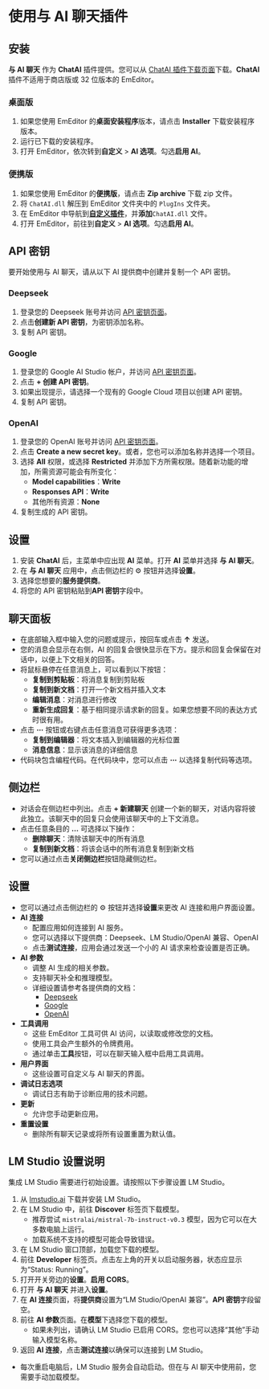 # 使用与 AI 聊天插件

## 安装
**与 AI 聊天** 作为 **ChatAI** 插件提供。您可以从 [ChatAI 插件下载页面](https://www.emeditor.com/download-chatai/)下载。**ChatAI** 插件不适用于商店版或 32 位版本的 EmEditor。

### 桌面版
1. 如果您使用 EmEditor 的**桌面安装程序**版本，请点击 **Installer** 下载安装程序版本。
2. 运行已下载的安装程序。
3. 打开 EmEditor，依次转到**自定义** > **AI 选项**。勾选**启用 AI**。

### 便携版
1. 如果您使用 EmEditor 的**便携版**，请点击 **Zip archive** 下载 zip 文件。
2. 将 `ChatAI.dll` 解压到 EmEditor 文件夹中的 `PlugIns` 文件夹。
3. 在 EmEditor 中导航到[**自定义插件**](../../cmd/tools/customize_plug_ins)，并**添加**`ChatAI.dll` 文件。
4. 打开 EmEditor，前往到**自定义** > **AI 选项**。勾选**启用 AI**。

## API 密钥
要开始使用与 AI 聊天，请从以下 AI 提供商中创建并复制一个 API 密钥。

### Deepseek
1. 登录您的 Deepseek 账号并访问 [API 密钥页面](https://platform.deepseek.com/api_keys)。
2. 点击**创建新 API 密钥**，为密钥添加名称。
3. 复制 API 密钥。

### Google
1. 登录您的 Google AI Studio 帐户，并访问 [API 密钥页面](https://aistudio.google.com/u/1/apikey)。
2. 点击 **+ 创建 API 密钥**。
3. 如果出现提示，请选择一个现有的 Google Cloud 项目以创建 API 密钥。
4. 复制 API 密钥。

### OpenAI
1. 登录您的 OpenAI 账号并访问 [API 密钥页面](https://platform.openai.com/api-keys)。
2. 点击 **Create a new secret key**。或者，您也可以添加名称并选择一个项目。
3. 选择 **All** 权限，或选择 **Restricted** 并添加下方所需权限。随着新功能的增加，所需资源可能会有所变化：
   - **Model capabilities**：**Write**
   - **Responses API**：**Write**
   - 其他所有资源：**None**
4. 复制生成的 API 密钥。

## 设置
1. 安装 **ChatAI** 后，主菜单中应出现 **AI** 菜单。打开 **AI** 菜单并选择 **与 AI 聊天**。
2. 在 **与 AI 聊天** 应用中，点击侧边栏的 ⚙️ 按钮并选择**设置**。
3. 选择您想要的**服务提供商**。
4. 将您的 API 密钥粘贴到**API 密钥**字段中。

## 聊天面板
- 在底部输入框中输入您的问题或提示，按回车或点击 **&#8593;** 发送。
- 您的消息会显示在右侧，AI 的回复会很快显示在下方。提示和回复会保留在对话中，以便上下文相关的回答。
- 将鼠标悬停在任意消息上，可以看到以下按钮：
  - **复制到剪贴板**：将消息复制到剪贴板
  - **复制到新文档**：打开一个新文档并插入文本
  - **编辑消息**：对消息进行修改
  - **重新生成回复**：基于相同提示请求新的回复。如果您想要不同的表达方式时很有用。
- 点击 **⋯** 按钮或右键点击任意消息可获得更多选项：
  - **复制到编辑器**：将文本插入到编辑器的光标位置
  - **消息信息**：显示该消息的详细信息
- 代码块包含编程代码。在代码块中，您可以点击 **⋯** 以选择复制代码等选项。

## 侧边栏
- 对话会在侧边栏中列出。点击 **+ 新建聊天** 创建一个新的聊天，对话内容将彼此独立。该聊天中的回复只会使用该聊天中的上下文消息。
- 点击任意条目的 **&#8230;** 可选择以下操作：
  - **删除聊天**：清除该聊天中的所有消息
  - **复制到新文档**：将该会话中的所有消息复制到新文档
- 您可以通过点击**关闭侧边栏**按钮隐藏侧边栏。

## 设置
- 您可以通过点击侧边栏的 ⚙️ 按钮并选择**设置**来更改 AI 连接和用户界面设置。
- **AI 连接**
  - 配置应用如何连接到 AI 服务。
  - 您可以选择以下提供商：Deepseek、LM Studio/OpenAI 兼容、OpenAI
  - 点击**测试连接**，应用会通过发送一个小的 AI 请求来检查设置是否正确。
- **AI 参数**
  - 调整 AI 生成的相关参数。
  - 支持聊天补全和推理模型。
  - 详细设置请参考各提供商的文档：
    - [Deepseek](https://api-docs.deepseek.com/api/create-chat-completion)
    - [Google](https://ai.google.dev/api/generate-content)
    - [OpenAI](https://platform.openai.com/docs/api-reference/chat/create)
- **工具调用**
  - 这些 EmEditor 工具可供 AI 访问，以读取或修改您的文档。
  - 使用工具会产生额外的令牌费用。
  - 通过单击**工具**按钮，可以在聊天输入框中启用工具调用。
- **用户界面**
  - 这些设置可自定义与 AI 聊天的界面。
- **调试日志选项**
  - 调试日志有助于诊断应用的技术问题。
- **更新**
  - 允许您手动更新应用。
- **重置设置**
  - 删除所有聊天记录或将所有设置重置为默认值。

## LM Studio 设置说明
集成 LM Studio 需要进行初始设置。请按照以下步骤设置 LM Studio。

1. 从 [lmstudio.ai](https://lmstudio.ai/) 下载并安装 LM Studio。
2. 在 LM Studio 中，前往 **Discover** 标签页下载模型。
    - 推荐尝试 `mistralai/mistral-7b-instruct-v0.3` 模型，因为它可以在大多数电脑上运行。
    - 加载系统不支持的模型可能会导致错误。
3. 在 LM Studio 窗口顶部，加载您下载的模型。
4. 前往 **Developer** 标签页。点击左上角的开关以启动服务器，状态应显示为“Status: Running”。
5. 打开开关旁边的**设置**。**启用 CORS**。
6. 打开 **与 AI 聊天** 并进入**设置**。
7. 在 **AI 连接**页面，将**提供商**设置为“LM Studio/OpenAI 兼容”。**API 密钥**字段留空。
8. 前往 **AI 参数**页面。在**模型**下选择您下载的模型。
   - 如果未列出，请确认 LM Studio 已启用 CORS。您也可以选择“其他”手动输入模型名称。
9. 返回 **AI 连接**，点击**测试连接**以确保可以连接到 LM Studio。

- 每次重启电脑后，LM Studio 服务会自动启动。但在与 AI 聊天中使用前，您需要手动加载模型。